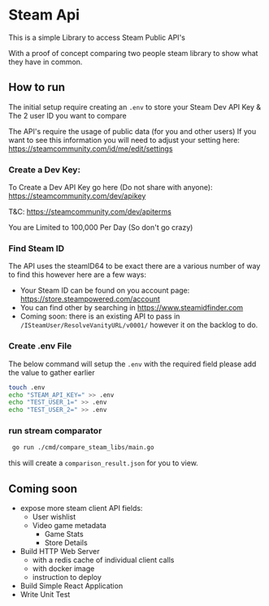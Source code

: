 # Steam Api

This is a simple Library to access Steam Public API's

With a proof of concept comparing two people steam library to show what they have in common.

## How to run
The initial setup require creating an `.env` to store your Steam Dev API Key & The 2 user ID you want to compare

The API's require the usage of public data (for you and other users)
If you want to see this information you will need to adjust your setting here: https://steamcommunity.com/id/me/edit/settings


### Create a Dev Key:
To Create a Dev API Key go here (Do not share with anyone): https://steamcommunity.com/dev/apikey

T&C: https://steamcommunity.com/dev/apiterms

You are Limited to 100,000 Per Day (So don't go crazy)

### Find Steam ID
The API uses the steamID64 to be exact there are a various number of way to find this however here are a few ways:
- Your Steam ID can be found on you account page: https://store.steampowered.com/account
- You can find other by searching in https://www.steamidfinder.com
- Coming soon: there is an existing API to pass in `/ISteamUser/ResolveVanityURL/v0001/` however it on the backlog to do.

### Create .env File
The below command will setup the `.env` with the required field please add the value to gather earlier
```bash
touch .env
echo "STEAM_API_KEY=" >> .env
echo "TEST_USER_1=" >> .env
echo "TEST_USER_2=" >> .env
```

### run stream comparator

```bash
 go run ./cmd/compare_steam_libs/main.go
```
this will create a `comparison_result.json` for you to view.

## Coming soon
- expose more steam client API fields:
  - User wishlist
  - Video game metadata
      - Game Stats
      - Store Details
- Build HTTP Web Server
  - with a redis cache of individual client calls
  - with docker image 
  - instruction to deploy
- Build Simple React Application
- Write Unit Test
